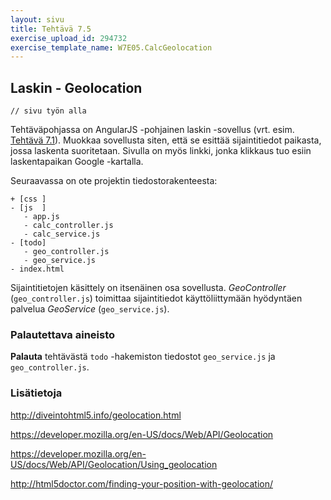 ```yaml
---
layout: sivu
title: Tehtävä 7.5
exercise_upload_id: 294732
exercise_template_name: W7E05.CalcGeolocation
---
```


## Laskin - Geolocation

~~~
// sivu työn alla
~~~

Tehtäväpohjassa on AngularJS -pohjainen laskin -sovellus (vrt. esim. [Tehtävä 7.1](../tehtava71)). Muokkaa sovellusta siten, että se esittää sijaintitiedot paikasta, jossa laskenta suoritetaan. Sivulla on myös linkki, jonka klikkaus tuo esiin laskentapaikan Google -kartalla.

Seuraavassa on ote projektin tiedostorakenteesta:

~~~
+ [css ]
- [js  ]
   - app.js
   - calc_controller.js
   - calc_service.js
- [todo]
   - geo_controller.js
   - geo_service.js
- index.html    
~~~

Sijaintitietojen käsittely on itsenäinen osa sovellusta. *GeoController* (`geo_controller.js`) toimittaa sijaintitiedot käyttöliittymään hyödyntäen palvelua *GeoService* (`geo_service.js`).

### Palautettava aineisto

**Palauta** tehtävästä `todo` -hakemiston tiedostot `geo_service.js` ja `geo_controller.js`. 

### Lisätietoja

<http://diveintohtml5.info/geolocation.html>

<https://developer.mozilla.org/en-US/docs/Web/API/Geolocation>

<https://developer.mozilla.org/en-US/docs/Web/API/Geolocation/Using_geolocation>

<http://html5doctor.com/finding-your-position-with-geolocation/>

